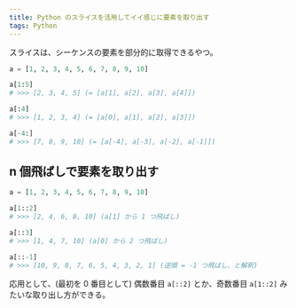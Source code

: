 ```yaml
---
title: Python のスライスを活用してイイ感じに要素を取り出す
tags: Python
---
```


スライスは、シーケンスの要素を部分的に取得できるやつ。

```python
a = [1, 2, 3, 4, 5, 6, 7, 8, 9, 10]

a[1:5]
# >>> [2, 3, 4, 5] (= [a[1], a[2], a[3], a[4]])

a[:4]
# >>> [1, 2, 3, 4] (= [a[0], a[1], a[2], a[3]])

a[-4:]
# >>> [7, 8, 9, 10] (= [a[-4], a[-3], a[-2], a[-1]])
```

## n 個飛ばしで要素を取り出す

```python
a = [1, 2, 3, 4, 5, 6, 7, 8, 9, 10]

a[1::2]
# >>> [2, 4, 6, 8, 10] (a[1] から 1 つ飛ばし)

a[::3]
# >>> [1, 4, 7, 10] (a[0] から 2 つ飛ばし)

a[::-1]
# >>> [10, 9, 8, 7, 6, 5, 4, 3, 2, 1] (逆順 = -1 つ飛ばし、と解釈)
```

応用として、(最初を 0 番目として) 偶数番目 `a[::2]` とか、奇数番目 `a[1::2]` みたいな取り出し方ができる。
